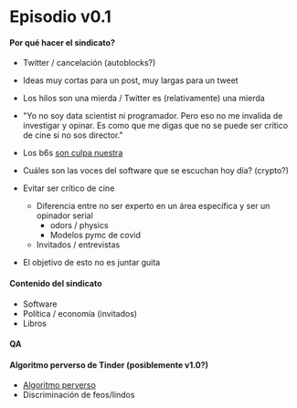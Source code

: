 # Episodio v0.1

#### Por qué hacer el sindicato?

- Twitter / cancelación (autoblocks?)
- Ideas muy cortas para un post, muy largas para un tweet
- Los hilos son una mierda / Twitter es (relativamente) una mierda
- "Yo no soy data scientist ni programador. Pero eso no me invalida de investigar y opinar. Es como que me digas que no se puede ser crítico de cine si no sos director."
- Los b6s [son culpa nuestra](https://twitter.com/fernandezpablo/status/1485350531933609991)
- Cuáles son las voces del software que se escuchan hoy día? (crypto?)

- Evitar ser crítico de cine

  - Diferencia entre no ser experto en un área específica y ser un opinador serial
    - odors / physics
    - Modelos pymc de covid
  - Invitados / entrevistas

- El objetivo de esto no es juntar guita

#### Contenido del sindicato

- Software
- Política / economía (invitados)
- Libros

#### QA

#### Algoritmo perverso de Tinder (posiblemente v1.0?)

- [Algoritmo perverso](https://twitter.com/gustygodoy/status/1484983347130552326)
- Discriminación de feos/lindos
